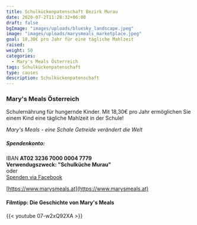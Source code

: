 ```yaml
---
title: Schulkückenpatenschaft Bezirk Murau
date: 2020-07-2T11:28:32+06:00
draft: false
bgImage: "images/uploads/bluesky_landscape.jpeg"
image: "images/uploads/marysmeals_marketplace.jpeg"
goal: 18,30€ pro Jahr für eine tägliche Mahlzeit
raised: 
weight: 50
categories:
  - Mary's Meals Österreich
tags: Schulkückenpatenschaft
type: causes
description: Schulkückenpatenschaft
---
```


### Mary's Meals Österreich
Schulernährung für hungernde Kinder. 
Mit 18,30€ pro Jahr ermöglichen Sie einem Kind eine tägliche Mahlzeit in der Schule!
<!--more-->

_Mary's Meals - eine Schale Getreide verändert die Welt_
##### Spendenkonto:
IBAN **AT02 3236 7000 0004 7779**  
**Verwendugszweck: "Schulküche Murau"**  
oder  
[Spenden via Facebook](https://www.facebook.com/donate/3094017167486354/1300543690364736/)  
<!-- ###### Verein: „Mary’s Meals – Schulernährung für hungernde Kinder“
###### Steinbauergasse 15/24
###### 1120 Wien, Österreich
###### Tel: +43 664 88933572
###### E-Mail: info@marysmeals.at
###### ZVR: 815375485 -->

[https://www.marysmeals.at](https://www.marysmeals.at)





#### Filmtipp: Die Geschichte von Mary's Meals
{{< youtube 07-w2xQ92XA >}}